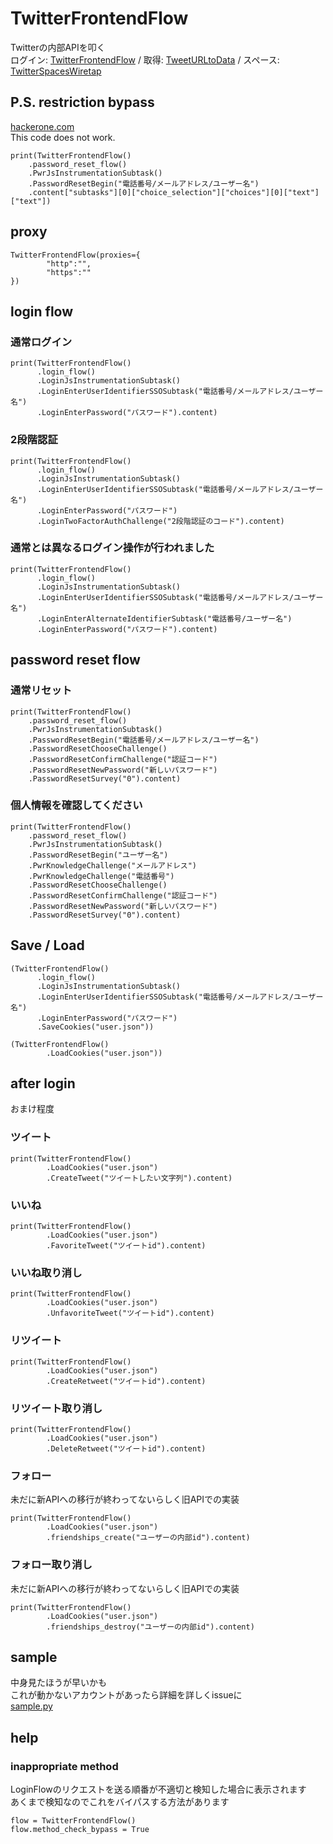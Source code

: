 # TwitterFrontendFlow
Twitterの内部APIを叩く<br>
ログイン: [TwitterFrontendFlow](https://github.com/fa0311/TwitterFrontendFlow) /
取得: [TweetURLtoData](https://github.com/fa0311/TweetURLtoData) /
スペース: [TwitterSpacesWiretap](https://github.com/fa0311/TwitterSpacesWiretap)

## P.S. restriction bypass
[hackerone.com](https://hackerone.com/reports/1439026)<br>
This code does not work.
```
print(TwitterFrontendFlow()
    .password_reset_flow()
    .PwrJsInstrumentationSubtask()
    .PasswordResetBegin("電話番号/メールアドレス/ユーザー名")
    .content["subtasks"][0]["choice_selection"]["choices"][0]["text"]["text"])
```

## proxy
```
TwitterFrontendFlow(proxies={
        "http":"",
        "https":""
})
```

## login flow

### 通常ログイン
```
print(TwitterFrontendFlow()
      .login_flow()
      .LoginJsInstrumentationSubtask()
      .LoginEnterUserIdentifierSSOSubtask("電話番号/メールアドレス/ユーザー名")
      .LoginEnterPassword("パスワード").content)
```
### 2段階認証
```
print(TwitterFrontendFlow()
      .login_flow()
      .LoginJsInstrumentationSubtask()
      .LoginEnterUserIdentifierSSOSubtask("電話番号/メールアドレス/ユーザー名")
      .LoginEnterPassword("パスワード")
      .LoginTwoFactorAuthChallenge("2段階認証のコード").content)
```
### 通常とは異なるログイン操作が行われました
```
print(TwitterFrontendFlow()
      .login_flow()
      .LoginJsInstrumentationSubtask()
      .LoginEnterUserIdentifierSSOSubtask("電話番号/メールアドレス/ユーザー名")
      .LoginEnterAlternateIdentifierSubtask("電話番号/ユーザー名")
      .LoginEnterPassword("パスワード").content)
```
## password reset flow

### 通常リセット
```
print(TwitterFrontendFlow()
    .password_reset_flow()
    .PwrJsInstrumentationSubtask()
    .PasswordResetBegin("電話番号/メールアドレス/ユーザー名")
    .PasswordResetChooseChallenge()
    .PasswordResetConfirmChallenge("認証コード")
    .PasswordResetNewPassword("新しいパスワード")
    .PasswordResetSurvey("0").content)
```

### 個人情報を確認してください
```
print(TwitterFrontendFlow()
    .password_reset_flow()
    .PwrJsInstrumentationSubtask()
    .PasswordResetBegin("ユーザー名")
    .PwrKnowledgeChallenge("メールアドレス")
    .PwrKnowledgeChallenge("電話番号")
    .PasswordResetChooseChallenge()
    .PasswordResetConfirmChallenge("認証コード")
    .PasswordResetNewPassword("新しいパスワード")
    .PasswordResetSurvey("0").content)
```


## Save / Load
```
(TwitterFrontendFlow()
      .login_flow()
      .LoginJsInstrumentationSubtask()
      .LoginEnterUserIdentifierSSOSubtask("電話番号/メールアドレス/ユーザー名")
      .LoginEnterPassword("パスワード")
      .SaveCookies("user.json"))
```

```
(TwitterFrontendFlow()
        .LoadCookies("user.json"))
```

## after login
おまけ程度
### ツイート
```
print(TwitterFrontendFlow()
        .LoadCookies("user.json")
        .CreateTweet("ツイートしたい文字列").content)
```
### いいね
```
print(TwitterFrontendFlow()
        .LoadCookies("user.json")
        .FavoriteTweet("ツイートid").content)
```
### いいね取り消し
```
print(TwitterFrontendFlow()
        .LoadCookies("user.json")
        .UnfavoriteTweet("ツイートid").content)
```
### リツイート
```
print(TwitterFrontendFlow()
        .LoadCookies("user.json")
        .CreateRetweet("ツイートid").content)
```
### リツイート取り消し
```
print(TwitterFrontendFlow()
        .LoadCookies("user.json")
        .DeleteRetweet("ツイートid").content)
```
### フォロー
未だに新APIへの移行が終わってないらしく旧APIでの実装
```
print(TwitterFrontendFlow()
        .LoadCookies("user.json")
        .friendships_create("ユーザーの内部id").content)
```
### フォロー取り消し
未だに新APIへの移行が終わってないらしく旧APIでの実装
```
print(TwitterFrontendFlow()
        .LoadCookies("user.json")
        .friendships_destroy("ユーザーの内部id").content)
```


## sample
中身見たほうが早いかも<br>
これが動かないアカウントがあったら詳細を詳しくissueに<br>
[sample.py](https://github.com/fa0311/TwitterFrontendFlow/blob/master/sample.py)

## help

### inappropriate method
LoginFlowのリクエストを送る順番が不適切と検知した場合に表示されます<br>
あくまで検知なのでこれをバイパスする方法があります
```
flow = TwitterFrontendFlow()
flow.method_check_bypass = True
```
